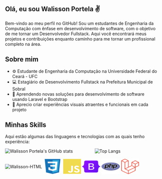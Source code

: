 ## Olá, eu sou Walisson Portela ✌️

Bem-vindo ao meu perfil no GitHub! Sou um estudantes de Engenharia da Computação com ênfase em desenvolvimento de software, com o objetivo de me tornar um Desenvolvedor Fullstack. Aqui você encontrará meus projetos e contribuições enquanto caminho para me tornar um profissional completo na área.

## Sobre mim

- ⚙️ Estudante de Engenharia da Computação na Universidade Federal do Ceará - UFC
- 💻 Estagiário de Desenvolvimento Fullstack na Prefeitura Municipal de Sobral
- 🌱 Aprendendo novas soluções para desenvolvimento de software usando Laravel e Bootstrap
- 🔭 Aprecio criar experiências visuais atraentes e funcionais em cada projeto

## Minhas Skills

Aqui estão algumas das linguagens e tecnologias com as quais tenho experiência:

<div style="display: flex; justify-content: space-around; gap: 20px;">
  <img src="https://github-readme-stats.vercel.app/api?username=walissonportela&show_icons=true&theme=transparent" alt="Walisson Portela's GitHub stats" width="400" />
  <img src="https://github-readme-stats.vercel.app/api/top-langs/?username=walissonportela&layout=compact&theme=dark" alt="Top Langs" width="305" />
</div>

<div style="display: inline_block; gap: 10px;"><br>
  <img align="center" alt="Walisson-HTML" height="50" width="60" src="https://cdn.jsdelivr.net/gh/devicons/devicon@latest/icons/html5/html5-original.svg">
  <img align="center" alt="Walisson-CSS" height="50" width="60" src="https://raw.githubusercontent.com/devicons/devicon/master/icons/css3/css3-original.svg">
  <img align="center" alt="Walisson-JS" height="50" width="60" src="https://raw.githubusercontent.com/devicons/devicon/master/icons/javascript/javascript-plain.svg">
  <img align="center" alt="Walisson-Bootstrap" height="50" width="60" src="https://github.com/devicons/devicon/blob/master/icons/bootstrap/bootstrap-original.svg">
  <img align="center" alt="Walisson-PHP" height="50" width="60" src="https://github.com/devicons/devicon/blob/master/icons/php/php-original.svg">
  <img align="center" alt="Walisson-Laravel" height="50" width="60" src="https://github.com/devicons/devicon/blob/master/icons/laravel/laravel-original.svg">
</div> <br>
